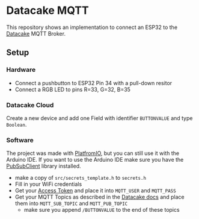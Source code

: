 # Datacake MQTT

This repository shows an implementation to connect an ESP32 to the [Datacake](https://datacake.co/) MQTT Broker.

## Setup
### Hardware
- Connect a pushbutton to ESP32 Pin 34 with a pull-down resitor
- Connect a RGB LED to pins R=33, G=32, B=35

### Datacake Cloud
Create a new device and add one Field with identifier `BUTTONVALUE` and type `Boolean`.

### Software
The project was made with [PlatfromIO](https://platformio.org/), but you can still use it with the Arduino IDE. If you want to use the Arduino IDE make sure you have the [PubSubClient](https://github.com/knolleary/pubsubclient/) library installed.
- make a copy of `src/secrets_template.h` to `secrets.h`
- Fill in your WiFi credentials
- Get your [Access Token](https://docs.datacake.de/mqtt/mqtt) and place it into `MQTT_USER` and `MQTT_PASS`
- Get your MQTT Topics as described in the [Datacake docs](https://docs.datacake.de/mqtt/mqtt#topic-structure) and place them into `MQTT_SUB_TOPIC` and `MQTT_PUB_TOPIC`
  - make sure you append `/BUTTONVALUE` to the end of these topics
